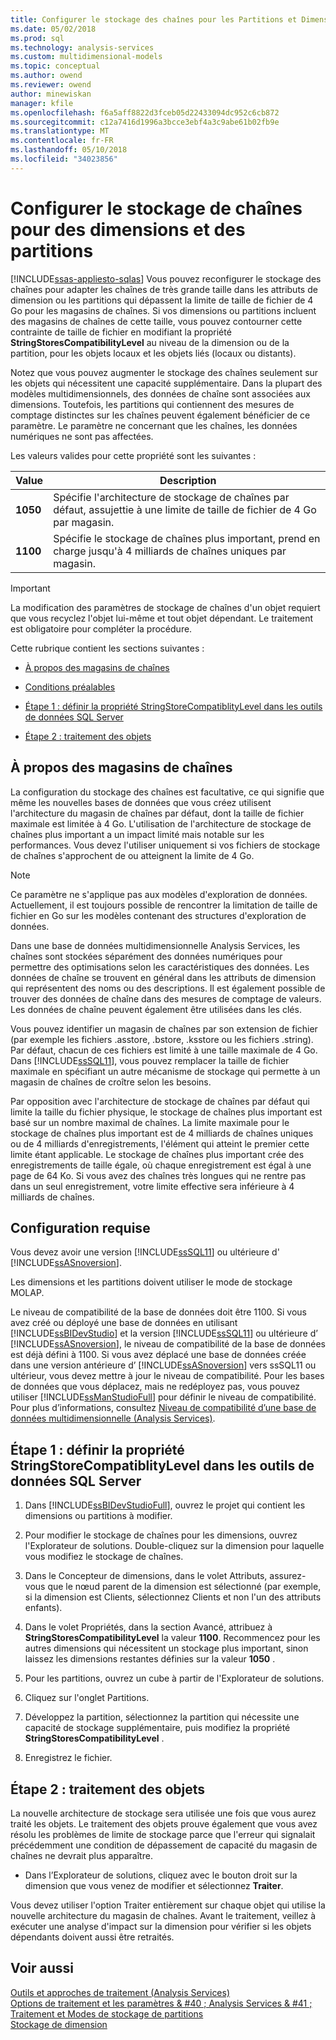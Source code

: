 ```yaml
---
title: Configurer le stockage des chaînes pour les Partitions et Dimensions | Documents Microsoft
ms.date: 05/02/2018
ms.prod: sql
ms.technology: analysis-services
ms.custom: multidimensional-models
ms.topic: conceptual
ms.author: owend
ms.reviewer: owend
author: minewiskan
manager: kfile
ms.openlocfilehash: f6a5aff8822d3fceb05d22433094dc952c6cb872
ms.sourcegitcommit: c12a7416d1996a3bcce3ebf4a3c9abe61b02fb9e
ms.translationtype: MT
ms.contentlocale: fr-FR
ms.lasthandoff: 05/10/2018
ms.locfileid: "34023856"
---
```

# <a name="configure-string-storage-for-dimensions-and-partitions"></a>Configurer le stockage de chaînes pour des dimensions et des partitions
[!INCLUDE[ssas-appliesto-sqlas](../../includes/ssas-appliesto-sqlas.md)]
  Vous pouvez reconfigurer le stockage des chaînes pour adapter les chaînes de très grande taille dans les attributs de dimension ou les partitions qui dépassent la limite de taille de fichier de 4 Go pour les magasins de chaînes. Si vos dimensions ou partitions incluent des magasins de chaînes de cette taille, vous pouvez contourner cette contrainte de taille de fichier en modifiant la propriété **StringStoresCompatibilityLevel** au niveau de la dimension ou de la partition, pour les objets locaux et les objets liés (locaux ou distants).  
  
 Notez que vous pouvez augmenter le stockage des chaînes seulement sur les objets qui nécessitent une capacité supplémentaire. Dans la plupart des modèles multidimensionnels, des données de chaîne sont associées aux dimensions. Toutefois, les partitions qui contiennent des mesures de comptage distinctes sur les chaînes peuvent également bénéficier de ce paramètre. Le paramètre ne concernant que les chaînes, les données numériques ne sont pas affectées.  
  
 Les valeurs valides pour cette propriété sont les suivantes :  
  
|Value| Description|  
|-----------|-----------------|  
|**1050**|Spécifie l'architecture de stockage de chaînes par défaut, assujettie à une limite de taille de fichier de 4 Go par magasin.|  
|**1100**|Spécifie le stockage de chaînes plus important, prend en charge jusqu'à 4 milliards de chaînes uniques par magasin.|  
  
> [!IMPORTANT]  
>  La modification des paramètres de stockage de chaînes d'un objet requiert que vous recyclez l'objet lui-même et tout objet dépendant. Le traitement est obligatoire pour compléter la procédure.  
  
 Cette rubrique contient les sections suivantes :  
  
-   [À propos des magasins de chaînes](#bkmk_background)  
  
-   [Conditions préalables](#bkmk_prereq)  
  
-   [Étape 1 : définir la propriété StringStoreCompatiblityLevel dans les outils de données SQL Server](#bkmk_step1)  
  
-   [Étape 2 : traitement des objets](#bkmk_step2)  
  
##  <a name="bkmk_background"></a> À propos des magasins de chaînes  
 La configuration du stockage des chaînes est facultative, ce qui signifie que même les nouvelles bases de données que vous créez utilisent l'architecture du magasin de chaînes par défaut, dont la taille de fichier maximale est limitée à 4 Go. L'utilisation de l'architecture de stockage de chaînes plus important a un impact limité mais notable sur les performances. Vous devez l'utiliser uniquement si vos fichiers de stockage de chaînes s'approchent de ou atteignent la limite de 4 Go.  
  
> [!NOTE]  
>  Ce paramètre ne s'applique pas aux modèles d'exploration de données. Actuellement, il est toujours possible de rencontrer la limitation de taille de fichier en Go sur les modèles contenant des structures d'exploration de données.  
  
 Dans une base de données multidimensionnelle Analysis Services, les chaînes sont stockées séparément des données numériques pour permettre des optimisations selon les caractéristiques des données. Les données de chaîne se trouvent en général dans les attributs de dimension qui représentent des noms ou des descriptions. Il est également possible de trouver des données de chaîne dans des mesures de comptage de valeurs. Les données de chaîne peuvent également être utilisées dans les clés.  
  
 Vous pouvez identifier un magasin de chaînes par son extension de fichier (par exemple les fichiers .asstore, .bstore, .ksstore ou les fichiers .string). Par défaut, chacun de ces fichiers est limité à une taille maximale de 4 Go. Dans [!INCLUDE[ssSQL11](../../includes/sssql11-md.md)], vous pouvez remplacer la taille de fichier maximale en spécifiant un autre mécanisme de stockage qui permette à un magasin de chaînes de croître selon les besoins.  
  
 Par opposition avec l'architecture de stockage de chaînes par défaut qui limite la taille du fichier physique, le stockage de chaînes plus important est basé sur un nombre maximal de chaînes. La limite maximale pour le stockage de chaînes plus important est de 4 milliards de chaînes uniques ou de 4 milliards d'enregistrements, l'élément qui atteint le premier cette limite étant applicable. Le stockage de chaînes plus important crée des enregistrements de taille égale, où chaque enregistrement est égal à une page de 64 Ko. Si vous avez des chaînes très longues qui ne rentre pas dans un seul enregistrement, votre limite effective sera inférieure à 4 milliards de chaînes.  
  
##  <a name="bkmk_prereq"></a> Configuration requise  
 Vous devez avoir une version [!INCLUDE[ssSQL11](../../includes/sssql11-md.md)] ou ultérieure d' [!INCLUDE[ssASnoversion](../../includes/ssasnoversion-md.md)].  
  
 Les dimensions et les partitions doivent utiliser le mode de stockage MOLAP.  
  
 Le niveau de compatibilité de la base de données doit être 1100. Si vous avez créé ou déployé une base de données en utilisant [!INCLUDE[ssBIDevStudio](../../includes/ssbidevstudio-md.md)] et la version [!INCLUDE[ssSQL11](../../includes/sssql11-md.md)] ou ultérieure d’ [!INCLUDE[ssASnoversion](../../includes/ssasnoversion-md.md)], le niveau de compatibilité de la base de données est déjà défini à 1100. Si vous avez déplacé une base de données créée dans une version antérieure d’ [!INCLUDE[ssASnoversion](../../includes/ssasnoversion-md.md)] vers ssSQL11 ou ultérieur, vous devez mettre à jour le niveau de compatibilité. Pour les bases de données que vous déplacez, mais ne redéployez pas, vous pouvez utiliser [!INCLUDE[ssManStudioFull](../../includes/ssmanstudiofull-md.md)] pour définir le niveau de compatibilité. Pour plus d’informations, consultez [Niveau de compatibilité d’une base de données multidimensionnelle &#40;Analysis Services&#41;](../../analysis-services/multidimensional-models/compatibility-level-of-a-multidimensional-database-analysis-services.md).  
  
##  <a name="bkmk_step1"></a> Étape 1 : définir la propriété StringStoreCompatiblityLevel dans les outils de données SQL Server  
  
1.  Dans [!INCLUDE[ssBIDevStudioFull](../../includes/ssbidevstudiofull-md.md)], ouvrez le projet qui contient les dimensions ou partitions à modifier.  
  
2.  Pour modifier le stockage de chaînes pour les dimensions, ouvrez l'Explorateur de solutions. Double-cliquez sur la dimension pour laquelle vous modifiez le stockage de chaînes.  
  
3.  Dans le Concepteur de dimensions, dans le volet Attributs, assurez-vous que le nœud parent de la dimension est sélectionné (par exemple, si la dimension est Clients, sélectionnez Clients et non l'un des attributs enfants).  
  
4.  Dans le volet Propriétés, dans la section Avancé, attribuez à **StringStoresCompatibilityLevel** la valeur **1100**. Recommencez pour les autres dimensions qui nécessitent un stockage plus important, sinon laissez les dimensions restantes définies sur la valeur **1050** .  
  
5.  Pour les partitions, ouvrez un cube à partir de l'Explorateur de solutions.  
  
6.  Cliquez sur l'onglet Partitions.  
  
7.  Développez la partition, sélectionnez la partition qui nécessite une capacité de stockage supplémentaire, puis modifiez la propriété **StringStoresCompatibilityLevel** .  
  
8.  Enregistrez le fichier.  
  
##  <a name="bkmk_step2"></a> Étape 2 : traitement des objets  
 La nouvelle architecture de stockage sera utilisée une fois que vous aurez traité les objets. Le traitement des objets prouve également que vous avez résolu les problèmes de limite de stockage parce que l'erreur qui signalait précédemment une condition de dépassement de capacité du magasin de chaînes ne devrait plus apparaître.  
  
-   Dans l’Explorateur de solutions, cliquez avec le bouton droit sur la dimension que vous venez de modifier et sélectionnez **Traiter**.  
  
 Vous devez utiliser l'option Traiter entièrement sur chaque objet qui utilise la nouvelle architecture du magasin de chaînes. Avant le traitement, veillez à exécuter une analyse d'impact sur la dimension pour vérifier si les objets dépendants doivent aussi être retraités.  
  
## <a name="see-also"></a>Voir aussi  
 [Outils et approches de traitement &#40;Analysis Services&#41;](../../analysis-services/multidimensional-models/tools-and-approaches-for-processing-analysis-services.md)   
 [Options de traitement et les paramètres & #40 ; Analysis Services & #41 ;](../../analysis-services/multidimensional-models/processing-options-and-settings-analysis-services.md)   
 [Traitement et Modes de stockage de partitions](../../analysis-services/multidimensional-models-olap-logical-cube-objects/partitions-partition-storage-modes-and-processing.md)   
 [Stockage de dimension](../../analysis-services/multidimensional-models-olap-logical-dimension-objects/dimensions-storage.md)  
  
  

